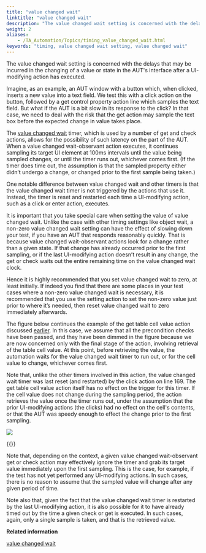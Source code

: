 ```yaml
--- 
title: "value changed wait"
linktitle: "value changed wait"
description: "The value changed wait setting is concerned with the delays that may be incurred in the changing of a value or state in the AUT's interface after a UI-modifying action has executed."
weight: 2
aliases: 
    - /TA_Automation/Topics/timing_value_changed_wait.html
keywords: "timing, value changed wait setting, value changed wait"
---
```


The value changed wait setting is concerned with the delays that may be incurred in the changing of a value or state in the AUT's interface after a UI-modifying action has executed.

Imagine, as an example, an AUT window with a button which, when clicked, inserts a new value into a text field. We test this with a click action on the button, followed by a get control property action line which samples the text field. But what if the AUT is a bit slow in its response to the click? In that case, we need to deal with the risk that the get action may sample the text box before the expected change in value takes place.

The [value changed wait](/automation-guide/action-based-testing-language/built-in-settings/timing-settings/value-changed-wait) timer, which is used by a number of get and check actions, allows for the possibility of such latency on the part of the AUT. When a value changed wait-observant action executes, it continues sampling its target UI element at 100ms intervals until the value being sampled changes, or until the timer runs out, whichever comes first. \(If the timer does time out, the assumption is that the sampled property either didn’t undergo a change, or changed prior to the first sample being taken.\)

One notable difference between value changed wait and other timers is that the value changed wait timer is not triggered by the actions that use it. Instead, the timer is reset and restarted each time a UI-modifying action, such as a click or enter action, executes.

It is important that you take special care when setting the value of value changed wait. Unlike the case with other timing settings like object wait, a non-zero value changed wait setting can have the effect of slowing down your test, if you have an AUT that responds reasonably quickly. That is because value changed wait-observant actions look for a change rather than a given state. If that change has already occurred prior to the first sampling, or if the last UI-modifying action doesn’t result in any change, the get or check waits out the entire remaining time on the value changed wait clock.

Hence it is highly recommended that you set value changed wait to zero, at least initially. If indeed you find that there are some places in your test cases where a non-zero value changed wait is necessary, it is recommended that you use the setting action to set the non-zero value just prior to where it’s needed, then reset value changed wait to zero immediately afterwards.

The figure below continues the example of the get table cell value action discussed [earlier](/automation-guide/action-based-testing-language/the-test-language/timing/timing-settings-by-type/critical-wait-settings#sec.example.critical_wait_settings). In this case, we assume that all the precondition checks have been passed, and they have been dimmed in the figure because we are now concerned only with the final stage of the action, involving retrieval of the table cell value. At this point, before retrieving the value, the automation waits for the value changed wait timer to run out, or for the cell value to change, whichever comes first.

Note that, unlike the other timers involved in this action, the value changed wait timer was last reset \(and restarted\) by the click action on line 169. The get table cell value action itself has no effect on the trigger for this timer. If the cell value does not change during the sampling period, the action retrieves the value once the timer runs out, under the assumption that the prior UI-modifying actions \(the clicks\) had no effect on the cell's contents, or that the AUT was speedy enough to effect the change prior to the first sampling.

![](/images/TA_Automation/Images/timing_stages_of_get_table_cell_value_02.png)

{{<note>}}

Note that, depending on the context, a given value changed wait-observant get or check action may effectively ignore the timer and grab its target value immediately upon the first sampling. This is the case, for example, if the test has not yet performed any UI-modifying actions. In such cases, there is no reason to assume that the sampled value will change after any given period of time.

Note also that, given the fact that the value changed wait timer is restarted by the last UI-modifying action, it is also possible for it to have already timed out by the time a given check or get is executed. In such cases, again, only a single sample is taken, and that is the retrieved value.


**Related information**  


[value changed wait](/automation-guide/action-based-testing-language/built-in-settings/timing-settings/value-changed-wait)

